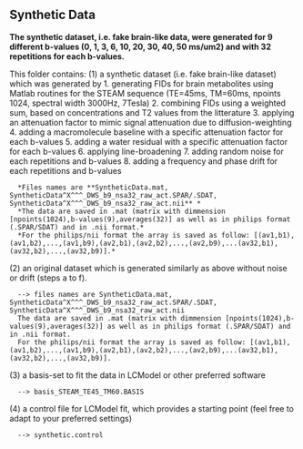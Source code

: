 ## Synthetic Data

**The synthetic dataset, i.e. fake brain-like data, were generated for 9 different b-values (0, 1, 3, 6, 10, 20, 30, 40, 50 ms/um2) and with 32 repetitions for each b-values.**

This folder contains:
(1) a synthetic dataset (i.e. fake brain-like dataset) which was generated by
      1. generating FIDs for brain metabolites using Matlab routines for the STEAM sequence (TE=45ms, TM=60ms, npoints 1024, spectral width 3000Hz, 7Tesla)
      2. combining FIDs using a weighted sum, based on concentrations and T2 values from the litterature
      3. applying an attenuation factor to mimic signal attenuation due to diffusion-weighting 
      4. adding a macromolecule baseline with a specific attenuation factor for each b-values 
      5. adding a water residual with a specific attenuation factor for each b-values 
      6. applying line-broadening
      7. adding random noise for each repetitions and b-values
      8. adding a frequency and phase drift for each repetitions and b-values
      
      *Files names are **SyntheticData.mat, SyntheticData^X^^^_DWS_b9_nsa32_raw_act.SPAR/.SDAT, SyntheticData^X^^^_DWS_b9_nsa32_raw_act.nii** *
      *The data are saved in .mat (matrix with dimmension [npoints(1024),b-values(9),averages(32)] as well as in philips format (.SPAR/SDAT) and in .nii format.* 
      *For the philips/nii format the array is saved as follow: [(av1,b1),(av1,b2),...,(av1,b9),(av2,b1),(av2,b2),...,(av2,b9),...(av32,b1),(av32,b2),...,(av32,b9)].*
      
(2) an original dataset which is generated similarly as above without noise or drift (steps a to f). 

      --> files names are SyntheticData.mat, SyntheticData^X^^^_DWS_b9_nsa32_raw_act.SPAR/.SDAT, SyntheticData^X^^^_DWS_b9_nsa32_raw_act.nii
      The data are saved in .mat (matrix with dimmension [npoints(1024),b-values(9),averages(32)] as well as in philips format (.SPAR/SDAT) and in .nii format. 
      For the philips/nii format the array is saved as follow: [(av1,b1),(av1,b2),...,(av1,b9),(av2,b1),(av2,b2),...,(av2,b9),...(av32,b1),(av32,b2),...,(av32,b9)].
      
(3) a basis-set to fit the data in LCModel or other preferred software

      --> basis_STEAM_TE45_TM60.BASIS
      
(4) a control file for LCModel fit, which provides a starting point (feel free to adapt to your preferred settings)

      --> synthetic.control


 
